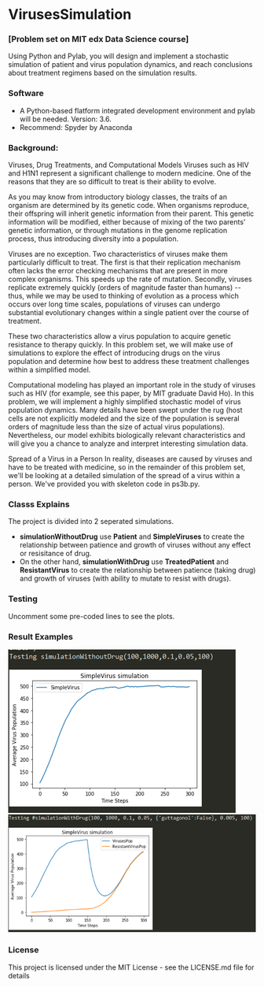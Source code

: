 # VirusesSimulation
### [Problem set on MIT edx Data Science course] 
Using Python and Pylab, you will design and implement a stochastic simulation of patient and virus population dynamics, and reach conclusions about treatment regimens based on the simulation results.

### Software
- A Python-based flatform integrated development environment and pylab will be needed. Version: 3.6.
- Recommend: Spyder by Anaconda

### Background: 
Viruses, Drug Treatments, and Computational Models
Viruses such as HIV and H1N1 represent a significant challenge to modern medicine. One of the reasons that they are so difficult to treat is their ability to evolve.

As you may know from introductory biology classes, the traits of an organism are determined by its genetic code. When organisms reproduce, their offspring will inherit genetic information from their parent. This genetic information will be modified, either because of mixing of the two parents' genetic information, or through mutations in the genome replication process, thus introducing diversity into a population.

Viruses are no exception. Two characteristics of viruses make them particularly difficult to treat. The first is that their replication mechanism often lacks the error checking mechanisms that are present in more complex organisms. This speeds up the rate of mutation. Secondly, viruses replicate extremely quickly (orders of magnitude faster than humans) -- thus, while we may be used to thinking of evolution as a process which occurs over long time scales, populations of viruses can undergo substantial evolutionary changes within a single patient over the course of treatment.

These two characteristics allow a virus population to acquire genetic resistance to therapy quickly. In this problem set, we will make use of simulations to explore the effect of introducing drugs on the virus population and determine how best to address these treatment challenges within a simplified model.

Computational modeling has played an important role in the study of viruses such as HIV (for example, see this paper, by MIT graduate David Ho). In this problem, we will implement a highly simplified stochastic model of virus population dynamics. Many details have been swept under the rug (host cells are not explicitly modeled and the size of the population is several orders of magnitude less than the size of actual virus populations). Nevertheless, our model exhibits biologically relevant characteristics and will give you a chance to analyze and interpret interesting simulation data.

Spread of a Virus in a Person
In reality, diseases are caused by viruses and have to be treated with medicine, so in the remainder of this problem set, we'll be looking at a detailed simulation of the spread of a virus within a person. We've provided you with skeleton code in ps3b.py.
 
### Classs Explains
The project is divided into 2 seperated simulations.
- **simulationWithoutDrug** use **Patient** and **SimpleViruses** to create the relationship between patience and growth of viruses without any effect or resisitance of drug. 
- On the other hand, **simulationWithDrug** use **TreatedPatient** and **ResistantVirus** to create the relationship between patience (taking drug) and growth of viruses (with ability to mutate to resist with drugs).

### Testing
Uncomment some pre-coded lines to see the plots.

### Result Examples
<img src="Result_Image/withoutDrug.png">

<img src="Result_Image/withDrug.png">

### License
This project is licensed under the MIT License - see the LICENSE.md file for details

